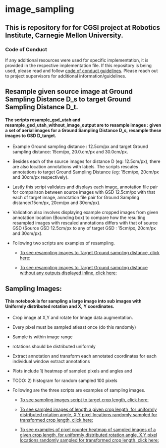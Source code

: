 # image_sampling
## This is repository for for CGSI project at Robotics Institute, Carnegie Mellon University.
### Code of Conduct
If any additional resources were used for specific implementation, it is provided in the respective implementation file. If this repository is being used, please read and follow <a href="https://github.com/sushmaakoju/image_sampling/blob/main/CODE_OF_CONDUCT.md">code of conduct guidelines</a>. Please reach out to project supervisors for additional information/guidelines.

## Resample given source image at Ground Sampling Distance D_s to target Ground Sampling Distance D_t.
#### The scripts resample_gsd_utah and resample_gsd_utah_without_image_output are to resample images : given a set of aerial images for a Ground Sampling Distance D_s, resample these images to GSD D_target.
* Example Ground sampling distance : 12.5cm/px and target Ground sampling distance: 15cm/px, 20.0.cm/px and 30.0cm/px.
* Besides each of the source images for distance D (eg: 12.5cm/px), there are also location annotations with labels. The scripts rescales annotations to target Ground Sampling Distance (eg: 15cm/px, 20cm/px and 30cm/px respectively).
* Lastly this script validates and displays each image, annotation file pair for compairson between source images with GSD 12.5cm/px with that each of target image, annotation file pair for Ground Sampling distance(15cm/px, 20cm/px and 30cm/px).
* Validation also involves displaying example cropped images from given annotation location (Bounding box) to compare how the resulting resampled images with rescaled annotations differs with that of source GSD (Source GSD 12.5cm/px to any of target GSD : 15cm/px, 20cm/px and 30cm/px).

* Following two scripts are examples of resampling.
    * [To see resampling images to Target Ground sampling distance, click here:](https://nbviewer.jupyter.org/github/sushmaakoju/image_sampling/blob/main/src/notebooks/resample_gsd_utah.ipynb)

    * [To see resampling images to Target Ground sampling distance without any outputs displayed inline, click here:](https://nbviewer.jupyter.org/github/sushmaakoju/image_sampling/blob/main/src/notebooks/resample_gsd_utah_without_image_output.ipynb)


## Sampling Images:
#### This notebook is for sampling a large image into sub images with Uniformly distributed rotation and X, Y coordinates.
* Crop image at X,Y and rotate for Image data augmentation.
* Every pixel must be sampled atleast once (do this randomly)
* Sample is within image range
* rotations should be distributed uniformly
* Extract annotation and transform each annotated coordinates for each individual window extract annotations
* Plots include 1) heatmap of sampled pixels and angles and 
* TODO: 2) histogram for random sampled 100 pixels

* Following are the three scripts are examples of sampling images.   
    * [To see sampling images script to target crop length, click here:](https://nbviewer.jupyter.org/github/sushmaakoju/image_sampling/blob/main/src/notebooks/sampling_images.ipynb)

    * [To see sampled images of length a given crop length, for uniformly distributed rotation angle, X,Y pixel locations randomly sampled for transformed crop length, click here:](https://nbviewer.jupyter.org/github/sushmaakoju/image_sampling/blob/main/src/notebooks/sample_images_with_plots.ipynb)

    * [To see examples of pixel counter heatmap of sampled images of a given crop length, for uniformly distributed rotation angle, X,Y pixel locations randomly sampled for transformed crop length, click here:](https://nbviewer.jupyter.org/github/sushmaakoju/image_sampling/blob/main/src/notebooks/match_template_pixel_counter.ipynb)
    
